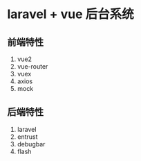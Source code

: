 
# laravel + vue 后台系统

## 前端特性
1. vue2
2. vue-router
3. vuex
4. axios
5. mock

## 后端特性
1. laravel
2. entrust
3. debugbar
4. flash

